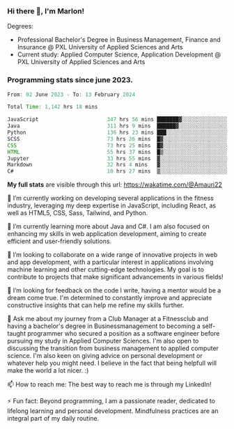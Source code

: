 
### Hi there 👋, I'm Marlon!

Degrees: 
- Professional Bachelor's Degree in Business Management, Finance and Insurance @ PXL University of Applied Sciences and Arts
- Current study: Applied Computer Science, Application Development @ PXL University of Applied Sciences and Arts

### Programming stats since june 2023.
<!--START_SECTION:waka-->

```java
From: 02 June 2023 - To: 13 February 2024

Total Time: 1,142 hrs 18 mins

JavaScript                      347 hrs 56 mins ███████▓░░░░░░░░░░░░░░░░░   30.39 %
Java                            311 hrs 9 mins  ██████▓░░░░░░░░░░░░░░░░░░   27.17 %
Python                          136 hrs 23 mins ███░░░░░░░░░░░░░░░░░░░░░░   11.91 %
SCSS                            73 hrs 26 mins  █▓░░░░░░░░░░░░░░░░░░░░░░░   06.41 %
CSS                             73 hrs 25 mins  █▓░░░░░░░░░░░░░░░░░░░░░░░   06.41 %
HTML                            55 hrs 37 mins  █▒░░░░░░░░░░░░░░░░░░░░░░░   04.86 %
Jupyter                         33 hrs 55 mins  ▓░░░░░░░░░░░░░░░░░░░░░░░░   02.96 %
Markdown                        32 hrs 4 mins   ▓░░░░░░░░░░░░░░░░░░░░░░░░   02.80 %
C#                              10 hrs 27 mins  ▒░░░░░░░░░░░░░░░░░░░░░░░░   00.91 %
```

<!--END_SECTION:waka-->
**My full stats** are visible through this url: https://wakatime.com/@Amauri22



🔭 I’m currently working on developing several applications in the fitness industry, leveraging my deep expertise in JavaScript, including React, as well as HTML5, CSS, Sass, Tailwind, and Python.

🌱 I’m currently learning more about Java and C#. I am also focused on enhancing my skills in web application development, aiming to create efficient and user-friendly solutions.

👯 I’m looking to collaborate on a wide range of innovative projects in web and app development, with a particular interest in applications involving machine learning and other cutting-edge technologies. My goal is to contribute to projects that make significant advancements in various fields!

🤔 I’m looking for feedback on the code I write, having a mentor would be a dream come true. I'm determined to constantly improve and appreciate constructive insights that can help me refine my skills further.

💬 Ask me about my journey from a Club Manager at a Fitnessclub and having a bachelor's degree in Businessmanagement to becoming a self-taught programmer who secured a position as a software engineer before pursuing my study in Applied Computer Sciences. I'm also open to discussing the transition from business management to applied computer science. I'm also keen on giving advice on personal development or whatever help you might need. I believe in the fact that being helpfull will make the world a lot nicer. :)

📫 How to reach me: The best way to reach me is through my LinkedIn!

⚡ Fun fact: Beyond programming, I am a passionate reader, dedicated to lifelong learning and personal development. Mindfulness practices are an integral part of my daily routine.


